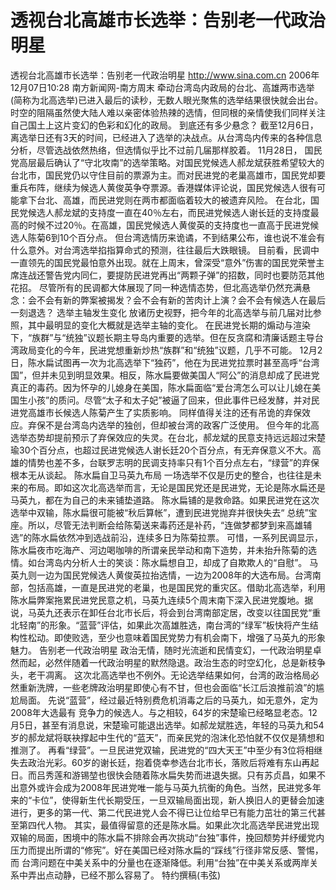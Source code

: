 # 透视台北高雄市长选举：告别老一代政治明星

透视台北高雄市长选举：告别老一代政治明星
http://www.sina.com.cn 2006年12月07日10:28 南方新闻网-南方周末
牵动台湾岛内政局的台北、高雄两市选举(简称为北高选举)已进入最后的读秒，无数人眼光聚焦的选举结果很快就会出台。时空的阻隔虽然使大陆人难以亲密体验热辣的选情，但同根的亲情使我们同样关注自己国土上这片变幻的色彩和幻化的政局。
到底还有多少悬念？
截至12月6日，离选举日还有3天的时间，已经进入了选举的决战点。从台湾岛内传来的各种信息分析，尽管选战依然热络，但选情似乎比不过前几届那样胶着。
11月28日，
国民党高层最后确认了“守北攻南”的选举策略。对国民党候选人郝龙斌获胜希望较大的台北市，国民党仍以守住目前的票源为主。而对民进党的老巢高雄市，国民党却要重兵布阵，继续为候选人黄俊英争夺票源。香港媒体评论说，国民党候选人很有可能拿下台北、高雄，而民进党则在两市都面临着较大的被遗弃风险。
在台北，国民党候选人郝龙斌的支持度一直在40％左右，而民进党候选人谢长廷的支持度最高的时候不过20％。在高雄，国民党候选人黄俊英的支持度也一直高于民进党候选人陈菊6到10个百分点。
但台湾选情历来诡谲，不到结果公布，谁也说不准会有什么意外。对台湾选举掐指算命式的预测，往往最后大跌眼镜。
目前看，民调中一直领先的国民党最怕意外出现。就在上周末，曾深受“意外”伤害的国民党荣誉主席连战还警告党内同仁，要提防民进党再出“两颗子弹”的招数，同时也要防范其他花招。
尽管所有的民调都大体展现了同一种选情态势，但北高选举仍然充满悬念：会不会有新的弊案被揭发？会不会有新的苦肉计上演？会不会有候选人在最后一刻退选？
选举主轴发生变化
放诸历史视野，把今年的北高选举与前几届对比参照，其中最明显的变化大概就是选举主轴的变化。
在民进党长期的煽动与渲染下，“族群”与“统独”议题长期主导岛内重要的选举。但在反贪腐和清廉话题主导台湾政局变化的今年，民进党想重新炒热“族群”和“统独”议题，几乎不可能。
12月2日，陈水扁试图再一次为北高选举下“独药”，他在为民进党拉票时甚至高呼“台湾国”，但并未见到明显效果。相反，陈水扁要做美国人“阿公”的消息却成了民进党真正的毒药。因为怀孕的儿媳身在美国，陈水扁面临“爱台湾怎么可以让儿媳在美国生小孩”的质问。尽管“太子和太子妃”被逼了回来，但此事件已经发酵，并对民进党高雄市长候选人陈菊产生了实质影响。
同样值得关注的还有吊诡的弃保效应。弃保不是台湾岛内选举的独创，但却被台湾的政客广泛使用。
但今年的北高选举态势却提前预示了弃保效应的失灵。在台北，郝龙斌的民意支持远远超过宋楚瑜30个百分点，也超过民进党候选人谢长廷20个百分点，有无弃保意义不大。高雄的情势也差不多，台联罗志明的民调支持率只有1个百分点左右，“绿营”的弃保根本无从谈起。
陈水扁自卫马英九布局
一场选举不仅是历史的整合，也往往是未来的布局。即如这次北高选举而言，无论是国民党还是民进党，无论是陈水扁还是马英九，都在为自己的未来铺垫道路。
陈水扁铺的是救命路。如果民进党在这次选举中双输，陈水扁很可能被“秋后算帐”，遭到民进党抛弃并很快失去“ 总统”宝座。所以，尽管无法判断会给陈菊送来毒药还是补药，“连做梦都梦到来高雄辅选”的陈水扁依然冲到选战前沿，连续多日为陈菊拉票。
可惜，一系列民调显示，陈水扁夜市吃海产、河边喝咖啡的所谓亲民举动和南下造势，并未抬升陈菊的选情。如台湾岛内分析人士的笑谈：陈水扁想自卫，却成了自欺欺人的“自慰”。
马英九则一边为国民党候选人黄俊英拉抬选情，一边为2008年的大选布局。台湾南部，包括高雄，一直是民进党的老巢，也是国民党的重灾区。借助北高选举，利用陈水扁弊案拖累民进党民意之机，马英九连续5个周末南下深入民进党腹地。据说，马英九还表示在卸任台北市长后，将会到台湾南部定居，改变以往国民党“重北轻南”的形象。“蓝营”评估，如果此次高雄胜选，南台湾的“绿军”板快将产生结构性松动。即使败选，至少也意味着国民党势力有机会南下，增强了马英九的形象魅力。
告别老一代政治明星
政治无情，随时光流逝和民情变幻，一代政治明星卓然而起，必然伴随着一代政治明星的默然隐退。政治生态的时空幻化，总是新枝争头，老干凋离。
这次北高选举也不例外。无论选举结果如何，台湾的政治格局必然重新洗牌，一些老牌政治明星即使心有不甘，但也会面临“长江后浪推前浪”的尴尬局面。
先说“蓝营”，经过最近特别费危机消毒之后的马英九，如无意外，定为2008年大选最有
竞争力的候选人。与之相较，64岁的宋楚瑜已经略显老态。12月5日，甚至有消息说，宋楚瑜可能退出选举。如郝龙斌胜选，年轻的马英九和54 岁的郝龙斌将联袂撑起中生代的“蓝天”，而亲民党的泡沫化恐怕就不仅仅是猜想和推测了。
再看“绿营”。一旦民进党双输，民进党的“四大天王”中至少有3位将相继失去政治光彩。60岁的谢长廷，抱着侥幸参选台北市长，落败后将难有东山再起日。而吕秀莲和游锡堃也很快会随着陈水扁失势而进退失据。只有苏贞昌，如果不出意外或许会成为2008年民进党唯一能与马英九抗衡的角色。当然，民进党多年来的“卡位”，使得新生代长期受压，一旦双输局面出现，新人换旧人的更替会加速进行，更多的第一代、第二代民进党人会不得已让位给早已有能力茁壮的第三代甚至第四代人物。
其实，最值得留意的还是陈水扁。如果此次北高选举民进党出现双输的局面，困境中的陈水扁不排除会再次挑动“台独”事件，挽回颓势并纾缓党内压力而提出所谓的“修宪”。好在美国已经对陈水扁的“踩线”行径非常反感、警惕，而
台湾问题在中美关系中的分量也在逐渐降低。利用“台独”在中美关系或两岸关系中弄出点动静，已经不那么容易了。 特约撰稿(韦弦)

